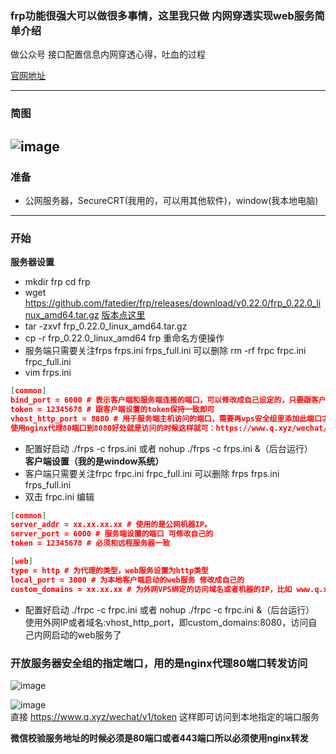### frp功能很强大可以做很多事情，这里我只做 内网穿透实现web服务简单介绍  
做公众号 接口配置信息内网穿透心得，吐血的过程  

[官网地址](https://github.com/fatedier/frp)

----
### 简图
![image](https://user-images.githubusercontent.com/21699695/120302054-13879100-c300-11eb-81d8-3d06097b3990.png)
----
### 准备
* 公网服务器，SecureCRT(我用的，可以用其他软件)，window(我本地电脑)  
----
### 开始
**服务器设置**
* mkdir frp  cd frp
* wget https://github.com/fatedier/frp/releases/download/v0.22.0/frp_0.22.0_linux_amd64.tar.gz [版本点这里](https://github.com/fatedier/frp/releases)  
* tar -zxvf frp_0.22.0_linux_amd64.tar.gz  
* cp -r frp_0.22.0_linux_amd64 frp 重命名方便操作  
* 服务端只需要关注frps frps.ini frps_full.ini 可以删除 rm -rf frpc frpc.ini frpc_full.ini
* vim frps.ini
```json
[common]
bind_port = 6000 # 表示客户端和服务端连接的端口，可以修改成自己设定的，只要跟客户端的bind_port保持一致就可以
token = 12345678 # 跟客户端设置的token保持一致即可
vhost_http_port = 8080 # 用于服务端主机访问的端口，需要再vps安全组里添加此端口才行。或者这里使用80端口nginx内部转发到8080也可
使用nginx代理80端口到8080好处就是访问的时候这样就可：https://www.q.xyz/wechat/v1/token，不然https://www.q.xyz:8080/wechat/v1/token
```
* 配置好启动 ./frps -c frps.ini 或者 nohup ./frps -c frps.ini &（后台运行）  
**客户端设置（我的是window系统）**
* 客户端只需要关注frpc frpc.ini frpc_full.ini 可以删除 frps frps.ini frps_full.ini  
* 双击 frpc.ini 编辑
```json
[common]
server_addr = xx.xx.xx.xx # 使用的是公网机器IP。
server_port = 6000 # 服务端设置的端口 可修改自己的
token = 12345678 # 必须和远程服务器一致

[web]
type = http # 为代理的类型，web服务设置为http类型
local_port = 3000 # 为本地客户端启动的web服务 修改成自己的
custom_domains = xx.xx.xx # 为外网VPS绑定的访问域名或者机器的IP，比如 www.q.xyz
```
* 配置好启动 ./frpc -c frpc.ini 或者 nohup ./frpc -c frpc.ini &（后台运行）  
使用外网IP或者域名:vhost_http_port，即custom_domains:8080，访问自己内网启动的web服务了

### 开放服务器安全组的指定端口，用的是nginx代理80端口转发访问
![image](https://user-images.githubusercontent.com/21699695/121775208-c8e7fd80-cbb8-11eb-9441-161f841645c6.png)

![image](https://user-images.githubusercontent.com/21699695/120308882-2a7db180-c307-11eb-9dc3-0104a99b829e.png)  
直接 https://www.q.xyz/wechat/v1/token 这样即可访问到本地指定的端口服务  

**微信校验服务地址的时候必须是80端口或者443端口所以必须使用nginx转发**
